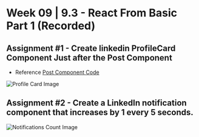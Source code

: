 # **Week 09 | 9.3 - React From Basic Part 1  (Recorded)**


## Assignment #1 - Create linkedin ProfileCard Component Just after the Post Component

-   Reference [Post Component Code](./1.%20React%20Part%201%20-%20useState,%20useEffect,%20props,%20components,%20conditional%20rendering/02_components/)

![Profile Card Image](./profile-card.png)

## Assignment #2 - Create a LinkedIn notification component that increases by 1 every 5 seconds.

![Notifications Count Image](./notifications-count.png)